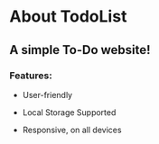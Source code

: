 # About TodoList
## A simple To-Do website!

### Features:

* User-friendly

* Local Storage Supported

* Responsive, on all devices

